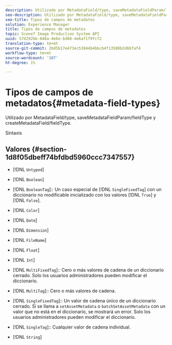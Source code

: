 ```yaml
---
description: Utilizado por MetadataField/type, saveMetadataFieldParam/fieldType y createMetadataField/fieldType.
seo-description: Utilizado por MetadataField/type, saveMetadataFieldParam/fieldType y createMetadataField/fieldType.
seo-title: Tipos de campos de metadatos
solution: Experience Manager
title: Tipos de campos de metadatos
topic: Scene7 Image Production System API
uuid: 57d292bb-848a-4e6e-bd08-4e6af1f9fc72
translation-type: tm+mt
source-git-commit: 2bd5b17e473ec53844b4bbcb4f13580b2d6bfaf4
workflow-type: tm+mt
source-wordcount: '107'
ht-degree: 1%

---
```



# Tipos de campos de metadatos{#metadata-field-types}

Utilizado por MetadataField/type, saveMetadataFieldParam/fieldType y createMetadataField/fieldType.

Sintaxis

## Valores {#section-1d8f05dbeff74bfdbd5960ccc7347557}

* [!DNL `Untyped`]
* [!DNL `Boolean`]
* [!DNL `BooleanTag`]:: Un caso especial de  [!DNL `SingleFixedTag`] con un diccionario no modificable inicializado con los valores  [!DNL `True`] y  [!DNL `False`].

* [!DNL `Color`]
* [!DNL `Date`]
* [!DNL `Dimension`]
* [!DNL `FileName`]
* [!DNL `Float`]
* [!DNL `Int`]
* [!DNL `MultiFixedTag`]:: Cero o más valores de cadena de un diccionario cerrado. Solo los usuarios administradores pueden modificar el diccionario.
* [!DNL `MultiTag`]:: Cero o más valores de cadena.
* [!DNL `SingleFixedTag`]:: Un valor de cadena único de un diccionario cerrado. Si se llama a `setAssetMetadata` o `batchSetAssetMetadata` con un valor que no está en el diccionario, se mostrará un error. Solo los usuarios administradores pueden modificar el diccionario.

* [!DNL `SingleTag`]:: Cualquier valor de cadena individual.
* [!DNL `String`]

